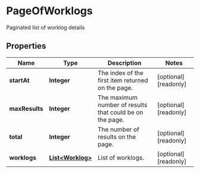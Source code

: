 

# PageOfWorklogs

Paginated list of worklog details
## Properties

Name | Type | Description | Notes
------------ | ------------- | ------------- | -------------
**startAt** | **Integer** | The index of the first item returned on the page. |  [optional] [readonly]
**maxResults** | **Integer** | The maximum number of results that could be on the page. |  [optional] [readonly]
**total** | **Integer** | The number of results on the page. |  [optional] [readonly]
**worklogs** | [**List&lt;Worklog&gt;**](Worklog.md) | List of worklogs. |  [optional] [readonly]



